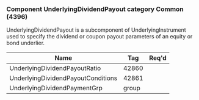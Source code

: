### Component UnderlyingDividendPayout category Common (4396)

UnderlyingDividendPayout is a subcomponent of UnderlyingInstrument used to specify the dividend or coupon payout parameters of an equity or bond underlier.

| Name                               | Tag   | Req'd |
|------------------------------------|-------|----------|
| UnderlyingDividendPayoutRatio      | 42860 |       |
| UnderlyingDividendPayoutConditions | 42861 |       |
| UnderlyingDividendPaymentGrp       | group |       |

